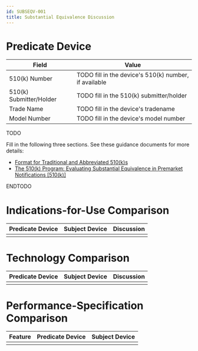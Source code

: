 ```yaml
---
id: SUBSEQV-001
title: Substantial Equivalence Discussion
---
```


# Predicate Device

| Field | Value |
| ----- | ----- |
| 510(k) Number | TODO fill in the device's 510(k) number, if available |
| 510(k) Submitter/Holder | TODO fill in the 510(k) submitter/holder |
| Trade Name | TODO fill in the device's tradename |
| Model Number | TODO fill in the device's model number |

TODO

Fill in the following three sections. See these guidance documents for more details:

- [Format for Traditional and Abbreviated 510(k)s](https://www.fda.gov/media/130647/download)
- [The 510(k) Program: Evaluating Substantial Equivalence in Premarket Notifications [510(k)]](https://www.fda.gov/media/82395/download)

ENDTODO

# Indications-for-Use Comparison

| Predicate Device | Subject Device | Discussion |
| ----- | ----- | ---- |
|  |  |  |

# Technology Comparison


| Predicate Device | Subject Device | Discussion |
| ----- | ----- | ---- |
|  |  |  |

# Performance-Specification Comparison

| Feature | Predicate Device | Subject Device |
| ----- | ----- | ---- |
|  |  |  |
